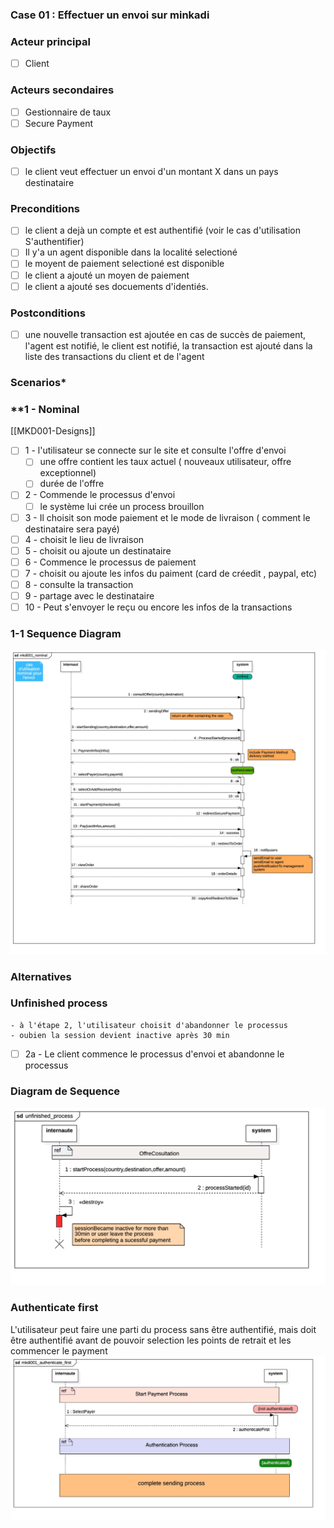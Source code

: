 ### Case 01 : Effectuer un envoi sur minkadi

### Acteur principal

- [ ] Client

### Acteurs secondaires

- [ ] Gestionnaire de taux
- [ ] Secure Payment

### Objectifs

- [ ] le client veut effectuer un envoi d'un montant X dans un pays destinataire

### Preconditions

- [ ] le client a dejà un compte et est authentifié (voir le cas d'utilisation
      S'authentifier)
- [ ] Il y'a un agent disponible dans la localité selectioné
- [ ] le moyent de paiement selectioné est disponible
- [ ] le client a ajouté un moyen de paiement
- [ ] le client a ajouté ses docuements d'identiés.

### Postconditions

- [ ] une nouvelle transaction est ajoutée en cas de succès de paiement, l'agent
      est notifié, le client est notifié, la transaction est ajouté dans la
      liste des transactions du client et de l'agent

### **Scenarios\***

### \*\*1 - Nominal

[[MKD001-Designs]]

- [ ] 1 - l'utilisateur se connecte sur le site et consulte l'offre d'envoi
  - [ ] une offre contient les taux actuel ( nouveaux utilisateur, offre
        exceptionnel)
  - [ ] durée de l'offre
- [ ] 2 - Commende le processus d'envoi
  - [ ] le système lui crée un process brouillon
- [ ] 3 - Il choisit son mode paiement et le mode de livraison ( comment le
      destinataire sera payé)
- [ ] 4 - choisit le lieu de livraison
- [ ] 5 - choisit ou ajoute un destinataire
- [ ] 6 - Commence le processus de paiement
- [ ] 7 - choisit ou ajoute les infos du paiment (card de créedit , paypal, etc)
- [ ] 8 - consulte la transaction
- [ ] 9 - partage avec le destinataire
- [ ] 10 - Peut s'envoyer le reçu ou encore les infos de la transactions

### 1-1 Sequence Diagram

![ Diagramme de sequence du scenario nomilal ](./mkdi001_nominal.jpg "Diagrame de séquence")

### Alternatives

### Unfinished process

    - à l'étape 2, l'utilisateur choisit d'abandonner le processus
    - oubien la session devient inactive après 30 min

- [ ] 2a - Le client commence le processus d'envoi et abandonne le processus

### Diagram de Sequence

![Sequence Nominal ](./mkdi001_unfinished_process.jpg "diagram de sequene")

### Authenticate first

L'utilisateur peut faire une parti du process sans être authentifié, mais doit
être authentifié avant de pouvoir selection les points de retrait et les
commencer le payment
!["Authenticate first"](./mkdi001_authenticate_first.jpg "Authenticate first")
